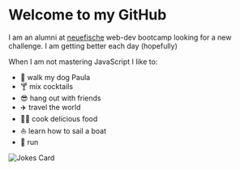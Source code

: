 # Welcome to my GitHub



I am an alumni at [neuefische](https://neue-fische.de/) web-dev bootcamp looking for a new challenge. I am getting better each day (hopefully)

When I am not mastering JavaScript I like to:

- 🐶 walk my dog Paula
- 🍸 mix cocktails
- 😎 hang out with friends
- ✈️ travel the world
- 👨‍🍳 cook delicious food
- ⛵ learn how to sail a boat
- 🏃 run




![Jokes Card](https://readme-jokes.vercel.app/api)
